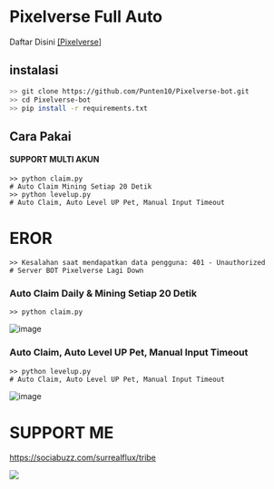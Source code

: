 # Pixelverse Full Auto
Daftar Disini [[Pixelverse]](https://t.me/pixelversexyzbot?start=1993663749)

## instalasi
```bash
>> git clone https://github.com/Punten10/Pixelverse-bot.git
>> cd Pixelverse-bot
>> pip install -r requirements.txt
```

## Cara Pakai
#### SUPPORT MULTI AKUN
```shell
>> python claim.py
# Auto Claim Mining Setiap 20 Detik 
>> python levelup.py
# Auto Claim, Auto Level UP Pet, Manual Input Timeout
```

# EROR
```shell
>> Kesalahan saat mendapatkan data pengguna: 401 - Unauthorized
# Server BOT Pixelverse Lagi Down
```

### Auto Claim Daily & Mining Setiap 20 Detik
```shell
>> python claim.py
```
![image](https://github.com/Punten10/Pixelverse-bot/assets/64400801/48da7f04-194d-47f8-81c2-c103beae0f0d)

### Auto Claim, Auto Level UP Pet, Manual Input Timeout
```shell
>> python levelup.py
# Auto Claim, Auto Level UP Pet, Manual Input Timeout
```
![image](https://github.com/Punten10/Pixelverse-bot/assets/64400801/007ad8ce-4e0a-45a9-a07b-5de4476bb118)


# SUPPORT ME
https://sociabuzz.com/surrealflux/tribe

[<img src="https://img.shields.io/badge/Telegram-%40Me-orange">](https://t.me/zuiredrop)
